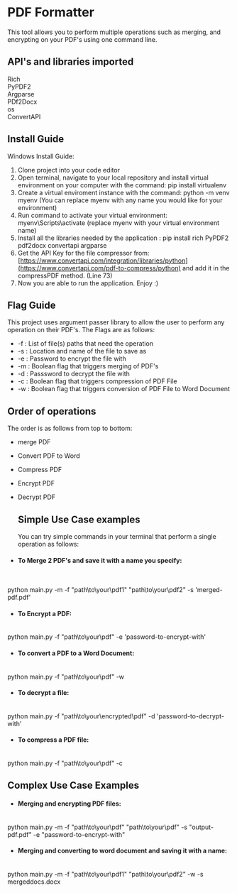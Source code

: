 # PDF Formatter
This tool allows you to perform multiple operations such as merging, and encrypting on your PDF's using one command line.

## API's and libraries imported
  Rich <br>
  PyPDF2<br>
  Argparse<br>
  PDf2Docx<br>
  os<br>
  ConvertAPI<br>
  
  
  

## Install Guide

Windows Install Guide:
1) Clone project into your code editor
2) Open terminal, navigate to your local repository and install virtual environment on your computer with the command: pip install virtualenv
3) Create a virtual enviroment instance with the command:  python -m venv myenv (You can replace myenv with any name you would like for your environment)
4) Run command to activate your virtual environment: myenv\Scripts\activate (replace myenv with your virtual environment name)
5) Install all the libraries needed by the application : pip install rich PyPDF2 pdf2docx convertapi argparse
6) Get the API Key for the file compressor from: [https://www.convertapi.com/integration/libraries/python](https://www.convertapi.com/pdf-to-compress/python) and add it in the compressPDF method. (Line 73)
7) Now you are able to run the application. Enjoy :)


## Flag Guide
This project uses argument passer library to allow the user to perform any operation on their PDF's. The Flags are as follows:
  - -f : List of file(s) paths that need the operation <br>
  - -s : Location and name of the file to save as <br>
  - -e : Password to encrypt the file with <br>
  - -m : Boolean flag that triggers merging of PDF's <br>
  - -d : Passsword to decrypt the file with <br>
  - -c : Boolean flag that triggers compression of PDF File <br>
  - -w : Boolean flag that triggers conversion of PDF File to Word Document <br>

## Order of operations
The order is as follows from top to bottom:
- merge PDF
- Convert PDF to Word
- Compress PDF
- Encrypt PDF
- Decrypt PDF

  ## Simple Use Case examples
  You can try simple commands in your terminal that perform a single operation as follows: 

- #### To Merge 2 PDF's and save it with a name you specify:<br>
  <br>
 python main.py -m -f "path\to\your\pdf1" "path\to\your\pdf2" -s 'merged-pdf.pdf'

 - #### To Encrypt a PDF:<br>
 <br>
  python main.py -f "path\to\your\pdf" -e 'password-to-encrypt-with'
  
  - #### To convert a PDF to a Word Document:<br>
 <br>
  python main.py -f "path\to\your\pdf" -w
  
  - #### To decrypt a file:<br>
  <br>
  python main.py -f "path\to\your\encrypted\pdf" -d 'password-to-decrypt-with'
  
  - #### To compress a PDF file:<br>
  <br>
  python main.py -f "path\to\your\pdf" -c

  ## Complex Use Case Examples

  - #### Merging and encrypting PDF files:<br>
  <br>
  python main.py -m -f "path\to\your\pdf" "path\to\your\pdf" -s "output-pdf.pdf" -e "password-to-encrypt-with"

  - #### Merging and converting to word document and saving it with a name:<br>
  <br> python main.py -m -f "path\to\your\pdf1" "path\to\your\pdf2" -w -s mergeddocs.docx
  
  
